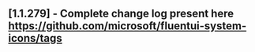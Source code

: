 ## [1.1.279] - Complete change log present here https://github.com/microsoft/fluentui-system-icons/tags